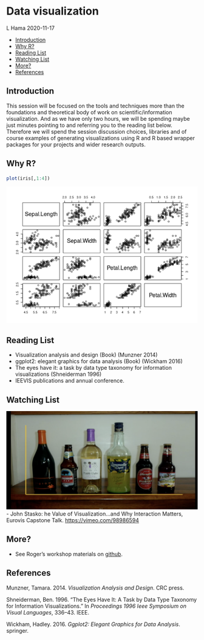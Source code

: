 Data visualization
================
L Hama
2020-11-17

  - [Introduction](#introduction)
  - [Why R?](#why-r)
  - [Reading List](#reading-list)
  - [Watching List](#watching-list)
  - [More?](#more)
  - [References](#references)

## Introduction

This session will be focused on the tools and techniques more than the
foundations and theoretical body of work on scientific/information
visualization. And as we have only two hours, we will be spending maybe
just minutes pointing to and referring you to the reading list below.
Therefore we will spend the session discussion choices, libraries and of
course examples of generating visualizations using R and R based wrapper
packages for your projects and wider research outputs.

## Why R?

``` r
plot(iris[,1:4])
```

![](README_files/figure-gfm/plot-iris-1.png)<!-- -->

## Reading List

  - Visualization analysis and design (Book) (Munzner 2014)
  - ggplot2: elegant graphics for data analysis (Book) (Wickham 2016)
  - The eyes have it: a task by data type taxonomy for information
    visualizations (Shneiderman 1996)
  - IEEVIS publications and annual conference.

## Watching List

![bar vis](README_files/bar.png) - John Stasko: he Value of
Visualization…and Why Interaction Matters, Eurovis Capstone Talk.
<https://vimeo.com/98986594>

## More?

  - See Roger’s workshop materials on
    [github](http://www.roger-beecham.com/GEOG5042-data-visualization/index.html).

## References

<div id="refs" class="references">

<div id="ref-munzner2014visualization">

Munzner, Tamara. 2014. *Visualization Analysis and Design*. CRC press.

</div>

<div id="ref-shneiderman1996eyes">

Shneiderman, Ben. 1996. “The Eyes Have It: A Task by Data Type Taxonomy
for Information Visualizations.” In *Proceedings 1996 Ieee Symposium on
Visual Languages*, 336–43. IEEE.

</div>

<div id="ref-ggplo2">

Wickham, Hadley. 2016. *Ggplot2: Elegant Graphics for Data Analysis*.
springer.

</div>

</div>

